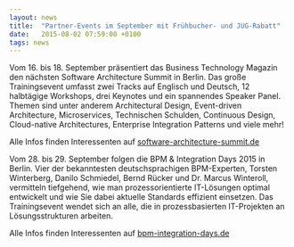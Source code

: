 ```yaml
---
layout: news
title:  "Partner-Events im September mit Frühbucher- und JUG-Rabatt"
date:   2015-08-02 07:59:00 +0100
tags: news
---
```


Vom 16. bis 18. September präsentiert das Business Technology Magazin den nächsten Software Architecture Summit in Berlin. Das große Trainingsevent umfasst zwei Tracks auf Englisch und Deutsch, 12 halbtägige Workshops, drei Keynotes und ein spannendes Speaker Panel. Themen sind unter anderem Architectural Design, Event-driven Architecture, Microservices, Technischen Schulden, Continuous Design, Cloud-native Architectures, Enterprise Integration Patterns und viele mehr!

Alle Infos finden Interessenten auf [software-architecture-summit.de](http://software-architecture-summit.de)

Vom 28. bis 29. September folgen die BPM & Integration Days 2015 in Berlin. Vier der bekanntesten deutschsprachigen BPM-Experten, Torsten Winterberg, Danilo Schmiedel, Bernd Rücker und Dr. Marcus Winteroll, vermitteln tiefgehend, wie man prozessorientierte IT-Lösungen optimal entwickelt und wie Sie dabei aktuelle Standards effizient einsetzen. Das Trainingsevent wendet sich an alle, die in prozessbasierten IT-Projekten an Lösungsstrukturen arbeiten.

Alle Infos finden Interessenten auf [bpm-integration-days.de](http://bpm-integration-days.de)
